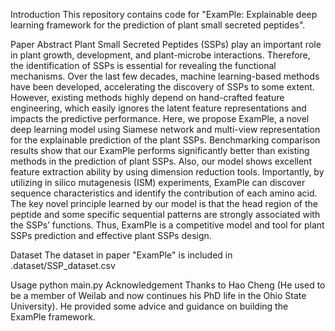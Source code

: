 Introduction
This repository contains code for "ExamPle: Explainable deep learning framework for the prediction of plant small secreted peptides".

Paper Abstract
Plant Small Secreted Peptides (SSPs) play an important role in plant growth, development, and plant-microbe interactions. Therefore, the identification of SSPs is essential for revealing the functional mechanisms. Over the last few decades, machine learning-based methods have been developed, accelerating the discovery of SSPs to some extent. However, existing methods highly depend on hand-crafted feature engineering, which easily ignores the latent feature representations and impacts the predictive performance. Here, we propose ExamPle, a novel deep learning model using Siamese network and multi-view representation for the explainable prediction of the plant SSPs. Benchmarking comparison results show that our ExamPle performs significantly better than existing methods in the prediction of plant SSPs. Also, our model shows excellent feature extraction ability by using dimension reduction tools. Importantly, by utilizing in silico mutagenesis (ISM) experiments, ExamPle can discover sequence characteristics and identify the contribution of each amino acid. The key novel principle learned by our model is that the head region of the peptide and some specific sequential patterns are strongly associated with the SSPs’ functions. Thus, ExamPle is a competitive model and tool for plant SSPs prediction and effective plant SSPs design.

Dataset
The dataset in paper "ExamPle" is included in .dataset/SSP_dataset.csv

Usage
python main.py
Acknowledgement
Thanks to Hao Cheng (He used to be a member of Weilab and now continues his PhD life in the Ohio State University). He provided some advice and guidance on building the ExamPle framework.
